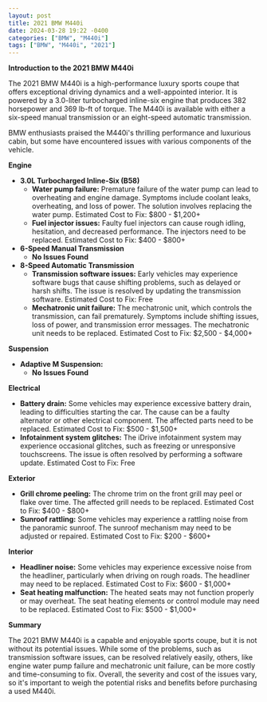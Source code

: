 ```yaml
---
layout: post
title: 2021 BMW M440i
date: 2024-03-28 19:22 -0400
categories: ["BMW", "M440i"]
tags: ["BMW", "M440i", "2021"]
---
```

**Introduction to the 2021 BMW M440i**

The 2021 BMW M440i is a high-performance luxury sports coupe that offers exceptional driving dynamics and a well-appointed interior. It is powered by a 3.0-liter turbocharged inline-six engine that produces 382 horsepower and 369 lb-ft of torque. The M440i is available with either a six-speed manual transmission or an eight-speed automatic transmission.

BMW enthusiasts praised the M440i's thrilling performance and luxurious cabin, but some have encountered issues with various components of the vehicle.

**Engine**

* **3.0L Turbocharged Inline-Six (B58)**
    * **Water pump failure:** Premature failure of the water pump can lead to overheating and engine damage. Symptoms include coolant leaks, overheating, and loss of power. The solution involves replacing the water pump. Estimated Cost to Fix: $800 - $1,200+
    * **Fuel injector issues:** Faulty fuel injectors can cause rough idling, hesitation, and decreased performance. The injectors need to be replaced. Estimated Cost to Fix: $400 - $800+
* **6-Speed Manual Transmission**
    * **No Issues Found**
* **8-Speed Automatic Transmission**
    * **Transmission software issues:** Early vehicles may experience software bugs that cause shifting problems, such as delayed or harsh shifts. The issue is resolved by updating the transmission software. Estimated Cost to Fix: Free
    * **Mechatronic unit failure:** The mechatronic unit, which controls the transmission, can fail prematurely. Symptoms include shifting issues, loss of power, and transmission error messages. The mechatronic unit needs to be replaced. Estimated Cost to Fix: $2,500 - $4,000+

**Suspension**

* **Adaptive M Suspension:**
    * **No Issues Found**

**Electrical**

* **Battery drain:** Some vehicles may experience excessive battery drain, leading to difficulties starting the car. The cause can be a faulty alternator or other electrical component. The affected parts need to be replaced. Estimated Cost to Fix: $500 - $1,500+
* **Infotainment system glitches:** The iDrive infotainment system may experience occasional glitches, such as freezing or unresponsive touchscreens. The issue is often resolved by performing a software update. Estimated Cost to Fix: Free

**Exterior**

* **Grill chrome peeling:** The chrome trim on the front grill may peel or flake over time. The affected grill needs to be replaced. Estimated Cost to Fix: $400 - $800+
* **Sunroof rattling:** Some vehicles may experience a rattling noise from the panoramic sunroof. The sunroof mechanism may need to be adjusted or repaired. Estimated Cost to Fix: $200 - $600+

**Interior**

* **Headliner noise:** Some vehicles may experience excessive noise from the headliner, particularly when driving on rough roads. The headliner may need to be replaced. Estimated Cost to Fix: $600 - $1,000+
* **Seat heating malfunction:** The heated seats may not function properly or may overheat. The seat heating elements or control module may need to be replaced. Estimated Cost to Fix: $500 - $1,000+

**Summary**

The 2021 BMW M440i is a capable and enjoyable sports coupe, but it is not without its potential issues. While some of the problems, such as transmission software issues, can be resolved relatively easily, others, like engine water pump failure and mechatronic unit failure, can be more costly and time-consuming to fix. Overall, the severity and cost of the issues vary, so it's important to weigh the potential risks and benefits before purchasing a used M440i.
